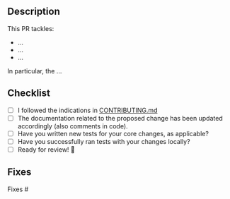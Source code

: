## Description

<!--- Describe in details the proposed changes -->
This PR tackles:

* ...
* ...
* ...

In particular, the ...

## Checklist
<!--- Please insert and `x` when each of the following steps is done -->

* [ ] I followed the indications in [CONTRIBUTING.md](https://github.com/italia/developers.italia.it/blob/main/CONTRIBUTING.md)
* [ ] The documentation related to the proposed change has been updated accordingly (also comments in code).
* [ ] Have you written new tests for your core changes, as applicable?
* [ ] Have you successfully ran tests with your changes locally?
* [ ] Ready for review! :rocket:

## Fixes
<!-- Please insert the issue numbers after the # symbol -->

Fixes #

